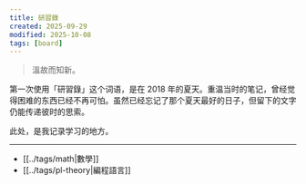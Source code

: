 ```yaml
---
title: 研習錄
created: 2025-09-29
modified: 2025-10-08
tags: [board]
---
```


> 溫故而知新。

第一次使用「研習錄」这个词语，是在 2018 年的夏天。重温当时的笔记，曾经觉得困难的东西已经不再可怕。虽然已经忘记了那个夏天最好的日子，但留下的文字仍能传递彼时的思索。

此处，是我记录学习的地方。

---

- [[../tags/math|數學]]
- [[../tags/pl-theory|編程語言]]

